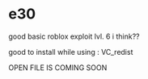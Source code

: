 # e30

good basic roblox exploit lvl. 6 i think??


good to install while using : VC_redist


OPEN FILE IS COMING SOON

